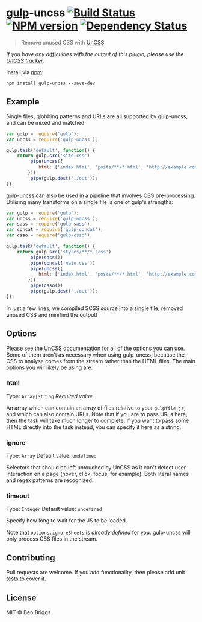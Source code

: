 # [gulp](https://github.com/gulpjs/gulp)-uncss [![Build Status](https://travis-ci.org/ben-eb/gulp-uncss.svg?branch=master)](https://travis-ci.org/ben-eb/gulp-uncss) [![NPM version](https://badge.fury.io/js/gulp-uncss.svg)](http://badge.fury.io/js/gulp-uncss) [![Dependency Status](https://gemnasium.com/ben-eb/gulp-uncss.svg)](https://gemnasium.com/ben-eb/gulp-uncss)

> Remove unused CSS with [UnCSS](https://github.com/giakki/uncss).

*If you have any difficulties with the output of this plugin, please use the [UnCSS tracker](https://github.com/giakki/uncss/issues).*

Install via [npm](https://npmjs.org/package/gulp-uncss):

```
npm install gulp-uncss --save-dev
```

## Example

Single files, globbing patterns and URLs are all supported by gulp-uncss, and can be mixed and matched:

```js
var gulp = require('gulp');
var uncss = require('gulp-uncss');

gulp.task('default', function() {
    return gulp.src('site.css')
        .pipe(uncss({
            html: ['index.html', 'posts/**/*.html', 'http://example.com']
        }))
        .pipe(gulp.dest('./out'));
});
```

gulp-uncss can also be used in a pipeline that involves CSS pre-processing. Utilising many transforms on a single file is one of gulp's strengths:

```js
var gulp = require('gulp');
var uncss = require('gulp-uncss');
var sass = require('gulp-sass');
var concat = require('gulp-concat');
var csso = require('gulp-csso');

gulp.task('default', function() {
    return gulp.src('styles/**/*.scss')
        .pipe(sass())
        .pipe(concat('main.css'))
        .pipe(uncss({
            html: ['index.html', 'posts/**/*.html', 'http://example.com']
        }))
        .pipe(csso())
        .pipe(gulp.dest('./out'));
});
```

In just a few lines, we compiled SCSS source into a single file, removed unused CSS and minified the output!

## Options

Please see the [UnCSS documentation](https://github.com/giakki/uncss#within-nodejs) for all of the options you can use. Some of them aren't as necessary when using gulp-uncss, because the CSS to analyse comes from the stream rather than the HTML files. The main options you will likely be using are:

### html
Type: `Array|String`
*Required value.*

An array which can contain an array of files relative to your `gulpfile.js`, and which can also contain URLs. Note that if you are to pass URLs here, then the task will take much longer to complete. If you want to pass some HTML directly into the task instead, you can specify it here as a string.

### ignore
Type: `Array`
Default value: `undefined`

Selectors that should be left untouched by UnCSS as it can't detect user interaction on a page (hover, click, focus, for example). Both literal names and regex patterns are recognized.

### timeout
Type: `Integer`
Default value: `undefined`

Specify how long to wait for the JS to be loaded.

Note that `options.ignoreSheets` is *already defined* for you. gulp-uncss will only process CSS files in the stream.

## Contributing

Pull requests are welcome. If you add functionality, then please add unit tests to cover it.

## License

MIT © Ben Briggs
